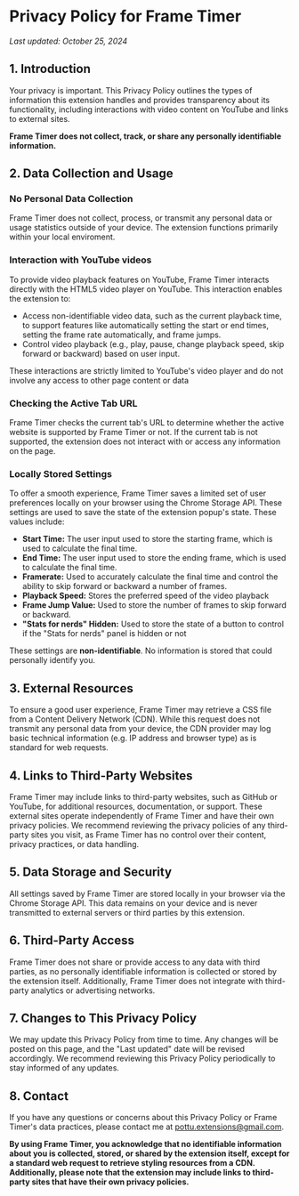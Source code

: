 # Privacy Policy for Frame Timer

_Last updated: October 25, 2024_

## 1. Introduction

Your privacy is important. This Privacy Policy outlines the types of information this extension handles and provides transparency about its functionality, including interactions with video content on YouTube and links to external sites.

**Frame Timer does not collect, track, or share any personally identifiable information.**

## 2. Data Collection and Usage

### No Personal Data Collection

Frame Timer does not collect, process, or transmit any personal data or usage statistics outside of your device. The extension functions primarily within your local enviroment.

### Interaction with YouTube videos

To provide video playback features on YouTube, Frame Timer interacts directly with the HTML5 video player on YouTube. This interaction enables the extension to:

- Access non-identifiable video data, such as the current playback time, to support features like automatically setting the start or end times, setting the frame rate automatically, and frame jumps.
- Control video playback (e.g., play, pause, change playback speed, skip forward or backward) based on user input.

These interactions are strictly limited to YouTube's video player and do not involve any access to other page content or data

### Checking the Active Tab URL

Frame Timer checks the current tab's URL to determine whether the active website is supported by Frame Timer or not. If the current tab is not supported, the extension does not interact with or access any information on the page.

### Locally Stored Settings

To offer a smooth experience, Frame Timer saves a limited set of user preferences locally on your browser using the Chrome Storage API. These settings are used to save the state of the extension popup's state.
These values include:

- **Start Time:** The user input used to store the starting frame, which is used to calculate the final time.
- **End Time:** The user input used to store the ending frame, which is used to calculate the final time.
- **Framerate:** Used to accurately calculate the final time and control the ability to skip forward or backward a number of frames.
- **Playback Speed:** Stores the preferred speed of the video playback
- **Frame Jump Value:** Used to store the number of frames to skip forward or backward.
- **"Stats for nerds" Hidden:** Used to store the state of a button to control if the "Stats for nerds" panel is hidden or not

These settings are **non-identifiable**. No information is stored that could personally identify you.

## 3. External Resources

To ensure a good user experience, Frame Timer may retrieve a CSS file from a Content Delivery Network (CDN). While this request does not transmit any personal data from your device, the CDN provider may log basic technical information (e.g. IP address and browser type) as is standard for web requests.

## 4. Links to Third-Party Websites

Frame Timer may include links to third-party websites, such as GitHub or YouTube, for additional resources, documentation, or support. These external sites operate independently of Frame Timer and have their own privacy policies. We recommend reviewing the privacy policies of any third-party sites you visit, as Frame Timer has no control over their content, privacy practices, or data handling.

## 5. Data Storage and Security

All settings saved by Frame Timer are stored locally in your browser via the Chrome Storage API. This data remains on your device and is never transmitted to external servers or third parties by this extension.

## 6. Third-Party Access

Frame Timer does not share or provide access to any data with third parties, as no personally identifiable information is collected or stored by the extension itself. Additionally, Frame Timer does not integrate with third-party analytics or advertising networks.

## 7. Changes to This Privacy Policy

We may update this Privacy Policy from time to time. Any changes will be posted on this page, and the "Last updated" date will be revised accordingly. We recommend reviewing this Privacy Policy periodically to stay informed of any updates.

## 8. Contact

If you have any questions or concerns about this Privacy Policy or Frame Timer's data practices, please contact me at [pottu.extensions@gmail.com](pottu.extensions@gmail.com).

**By using Frame Timer, you acknowledge that no identifiable information about you is collected, stored, or shared by the extension itself, except for a standard web request to retrieve styling resources from a CDN. Additionally, please note that the extension may include links to third-party sites that have their own privacy policies.**
